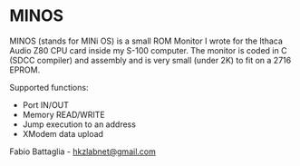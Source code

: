 MINOS
================


MINOS (stands for MINi OS) is a small ROM Monitor I wrote for the Ithaca Audio Z80 CPU card inside my S-100 computer.
The monitor is coded in C (SDCC compiler) and assembly and is very small (under 2K) to fit on a 2716 EPROM.

Supported functions:
* Port IN/OUT
* Memory READ/WRITE
* Jump execution to an address
* XModem data upload

Fabio Battaglia - hkzlabnet@gmail.com
